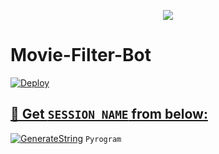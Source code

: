 <p align="center">

  <img src="https://readme-typing-svg.herokuapp.com/?lines=Amazing+Movie+Filter+&font=Fira%20Code&center=true&width=380&height=50">

# Movie-Filter-Bot

<a href="https://heroku.com/deploy?template=https://github.com/OsharaShaveen/Amazing-Movie-Filter-Bot-Devil">
  <img src="https://www.herokucdn.com/deploy/button.svg" alt="Deploy">
  
  
  ## 🧪 Get `SESSION_NAME` from below:

[![GenerateString](https://img.shields.io/badge/repl.it-generateString-yellowgreen)](https://replit.com/@OsharaShaveen/GenerateStringSession#main.py) ``Pyrogram``
